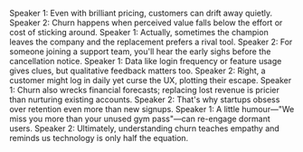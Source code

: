 Speaker 1: Even with brilliant pricing, customers can drift away quietly.
Speaker 2: Churn happens when perceived value falls below the effort or cost of sticking around.
Speaker 1: Actually, sometimes the champion leaves the company and the replacement prefers a rival tool.
Speaker 2: For someone joining a support team, you'll hear the early sighs before the cancellation notice.
Speaker 1: Data like login frequency or feature usage gives clues, but qualitative feedback matters too.
Speaker 2: Right, a customer might log in daily yet curse the UX, plotting their escape.
Speaker 1: Churn also wrecks financial forecasts; replacing lost revenue is pricier than nurturing existing accounts.
Speaker 2: That's why startups obsess over retention even more than new signups.
Speaker 1: A little humour—"We miss you more than your unused gym pass"—can re-engage dormant users.
Speaker 2: Ultimately, understanding churn teaches empathy and reminds us technology is only half the equation.
